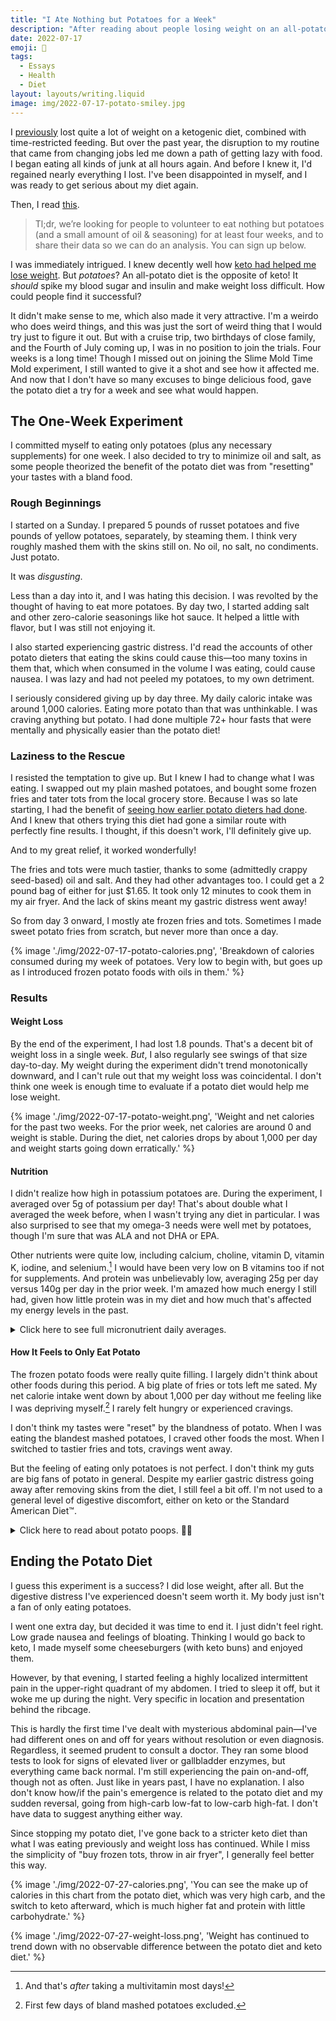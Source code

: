 ```yaml
---
title: "I Ate Nothing but Potatoes for a Week"
description: "After reading about people losing weight on an all-potato—the exact opposite of the keto diet I knew and loved—I wanted to try it myself."
date: 2022-07-17
emoji: 🥔
tags:
  - Essays
  - Health
  - Diet
layout: layouts/writing.liquid
image: img/2022-07-17-potato-smiley.jpg
---
```


I [previously](https://tomvanantwerp.com/essays/losing-50lbs/) lost quite a lot of weight on a ketogenic diet, combined with time-restricted feeding. But over the past year, the disruption to my routine that came from changing jobs led me down a path of getting lazy with food. I began eating all kinds of junk at all hours again. And before I knew it, I'd regained nearly everything I lost. I've been disappointed in myself, and I was ready to get serious about my diet again.

Then, I read [this](https://slimemoldtimemold.com/2022/04/29/potato-diet-community-trial-sign-up-now-lol/).

> Tl;dr, we’re looking for people to volunteer to eat nothing but potatoes (and a small amount of oil & seasoning) for at least four weeks, and to share their data so we can do an analysis. You can sign up below.

I was immediately intrigued. I knew decently well how [keto had helped me lose weight](https://tomvanantwerp.com/essays/losing-50lbs/#ketogenic-diet). But _potatoes_? An all-potato diet is the opposite of keto! It _should_ spike my blood sugar and insulin and make weight loss difficult. How could people find it successful?

It didn't make sense to me, which also made it very attractive. I'm a weirdo who does weird things, and this was just the sort of weird thing that I would try just to figure it out. But with a cruise trip, two birthdays of close family, and the Fourth of July coming up, I was in no position to join the trials. Four weeks is a long time! Though I missed out on joining the Slime Mold Time Mold experiment, I still wanted to give it a shot and see how it affected me. And now that I don't have so many excuses to binge delicious food, gave the potato diet a try for a week and see what would happen.

## The One-Week Experiment

I committed myself to eating only potatoes (plus any necessary supplements) for one week. I also decided to try to minimize oil and salt, as some people theorized the benefit of the potato diet was from "resetting" your tastes with a bland food.

### Rough Beginnings

I started on a Sunday. I prepared 5 pounds of russet potatoes and five pounds of yellow potatoes, separately, by steaming them. I think very roughly mashed them with the skins still on. No oil, no salt, no condiments. Just potato.

It was _disgusting_.

Less than a day into it, and I was hating this decision. I was revolted by the thought of having to eat more potatoes. By day two, I started adding salt and other zero-calorie seasonings like hot sauce. It helped a little with flavor, but I was still not enjoying it.

I also started experiencing gastric distress. I'd read the accounts of other potato dieters that eating the skins could cause this—too many toxins in them that, which when consumed in the volume I was eating, could cause nausea. I was lazy and had not peeled my potatoes, to my own detriment.

I seriously considered giving up by day three. My daily caloric intake was around 1,000 calories. Eating more potato than that was unthinkable. I was craving anything but potato. I had done multiple 72+ hour fasts that were mentally and physically easier than the potato diet!

### Laziness to the Rescue

I resisted the temptation to give up. But I knew I had to change what I was eating. I swapped out my plain mashed potatoes, and bought some frozen fries and tater tots from the local grocery store. Because I was so late starting, I had the benefit of [seeing how earlier potato dieters had done](https://slimemoldtimemold.com/2022/07/12/lose-10-6-pounds-in-four-weeks-with-this-one-weird-trick-discovered-by-local-slime-hive-mind-doctors-grudgingly-respect-them-hope-to-become-friends/). And I knew that others trying this diet had gone a similar route with perfectly fine results. I thought, if this doesn't work, I'll definitely give up.

And to my great relief, it worked wonderfully!

The fries and tots were much tastier, thanks to some (admittedly crappy seed-based) oil and salt. And they had other advantages too. I could get a 2 pound bag of either for just $1.65. It took only 12 minutes to cook them in my air fryer. And the lack of skins meant my gastric distress went away!

So from day 3 onward, I mostly ate frozen fries and tots. Sometimes I made sweet potato fries from scratch, but never more than once a day.

{% image './img/2022-07-17-potato-calories.png', 'Breakdown of calories consumed during my week of potatoes. Very low to begin with, but goes up as I introduced frozen potato foods with oils in them.' %}

### Results

#### Weight Loss

By the end of the experiment, I had lost 1.8 pounds. That's a decent bit of weight loss in a single week. _But_, I also regularly see swings of that size day-to-day. My weight during the experiment didn't trend monotonically downward, and I can't rule out that my weight loss was coincidental. I don't think one week is enough time to evaluate if a potato diet would help me lose weight.

{% image './img/2022-07-17-potato-weight.png', 'Weight and net calories for the past two weeks. For the prior week, net calories are around 0 and weight is stable. During the diet, net calories drops by about 1,000 per day and weight starts going down erratically.' %}

#### Nutrition

I didn't realize how high in potassium potatoes are. During the experiment, I averaged over 5g of potassium per day! That's about double what I averaged the week before, when I wasn't trying any diet in particular. I was also surprised to see that my omega-3 needs were well met by potatoes, though I'm sure that was ALA and not DHA or EPA.

Other nutrients were quite low, including calcium, choline, vitamin D, vitamin K, iodine, and selenium.[^1] I would have been very low on B vitamins too if not for supplements. And protein was unbelievably low, averaging 25g per day versus 140g per day in the prior week. I'm amazed how much energy I still had, given how little protein was in my diet and how much that's affected my energy levels in the past.

<details>
<summary>Click here to see full micronutrient daily averages.</summary>

These tables contain the daily average micronutrient consumption (i.e., vitamins and minerals) from my week eating potatoes (plus some supplements), from the week previous (a Standard American Diet™), and from the following week eating a keto. Data comes from weighing food and logging it in the [Cronometer](https://cronometer.com/) app. How useful this data is aside from the potato numbers is questionable, since there are so many ways to eat SAD or keto and mine are unique to my time and place. And whether or not I take supplements (sporadically done during potato diet, not at all on the others) also greatly affects these values.

<table>
	<caption>Daily Average Nutrients on Different Diets</caption>
	<thead>
		<tr>
			<th>Nutrient</th>
			<th>Potato Diet</th>
			<th>Standard American Diet (Previous Week)</th>
			<th>Keto Diet (Following Week)</th>
		</tr>
	</thead>
	<tbody>
		<tr>
			<td>B1 (Thiamine)</td>
			<td class="numeric">2.6mg (220%)</td>
			<td class="numeric">1.4mg (114%)</td>
			<td class="numeric">0.6mg (52%)</td>
		</tr>
		<tr>
			<td>B2 (Riboflavin)</td>
			<td class="numeric">1.9mg (143%)</td>
			<td class="numeric">1.5mg (116%)</td>
			<td class="numeric">1.1mg (88%)</td>
		</tr>
		<tr>
			<td>B3 (Niacin)</td>
			<td class="numeric">26.3mg (164%)</td>
			<td class="numeric">20.1mg (126%)</td>
			<td class="numeric">15.2mg (95%)</td>
		</tr>
		<tr>
			<td>B5 (Pantothenic Acid)</td>
			<td class="numeric">9.8mg (197%)</td>
			<td class="numeric">3.4mg (69%)</td>
			<td class="numeric">3.6mg (73%)</td>
		</tr>
		<tr>
			<td>B6 (Pyridoxine)</td>
			<td class="numeric">4.1mg (316%)</td>
			<td class="numeric">1.5mg (114%)</td>
			<td class="numeric">1.2mg (94%)</td>
		</tr>
		<tr>
			<td>B12 (Cobalamin)</td>
			<td class="numeric">6.5µg (269%)</td>
			<td class="numeric">6.2µg (260%)</td>
			<td class="numeric">4.7µg (194%)</td>
		</tr>
		<tr>
			<td>Choline</td>
			<td class="numeric">219.6mg (40%)</td>
			<td class="numeric">352.3mg (64%)</td>
			<td class="numeric">351.3mg (64%)</td>
		</tr>
		<tr>
			<td>Folate</td>
			<td class="numeric">368.8µg (92%)</td>
			<td class="numeric">147.2µg (37%)</td>
			<td class="numeric">109.9µg (27%)</td>
		</tr>
		<tr>
			<td>Vitamin A</td>
			<td class="numeric">1676.9µg (186%)</td>
			<td class="numeric">436.9µg (49%)</td>
			<td class="numeric">350.9µg (39%)</td>
		</tr>
		<tr>
			<td>Vitamin C</td>
			<td class="numeric">130.7mg (65%)</td>
			<td class="numeric">14.5mg (7%)</td>
			<td class="numeric">27.2mg (14%)</td>
		</tr>
		<tr>
			<td>Vitamin D</td>
			<td class="numeric">171.7IU (29%)</td>
			<td class="numeric">366.5IU (61%)</td>
			<td class="numeric">417.3IU (70%)</td>
		</tr>
		<tr>
			<td>Vitamin E</td>
			<td class="numeric">9.8mg (65%)</td>
			<td class="numeric">3.5mg (23%)</td>
			<td class="numeric">6.1mg (41%)</td>
		</tr>
		<tr>
			<td>Vitamin K</td>
			<td class="numeric">53.7µg (45%)</td>
			<td class="numeric">135.2µg (113%)</td>
			<td class="numeric">88.0µg (73%)</td>
		</tr>
		<tr>
			<td>Calcium</td>
			<td class="numeric">244.3mg (24%)</td>
			<td class="numeric">976.3mg (98%)</td>
			<td class="numeric">839.8mg (84%)</td>
		</tr>
		<tr>
			<td>Chromium</td>
			<td class="numeric">25.7µg (73%)</td>
			<td class="numeric">0.0µg (0%)</td>
			<td class="numeric">10.5µg (30%)</td>
		</tr>
		<tr>
			<td>Copper</td>
			<td class="numeric">1.6mg (182%)</td>
			<td class="numeric">0.5mg (53%)</td>
			<td class="numeric">0.7mg (80%)</td>
		</tr>
		<tr>
			<td>Iodine</td>
			<td class="numeric">34.4µg (23%)</td>
			<td class="numeric">64.6µg (43%)</td>
			<td class="numeric">76.2µg (51%)</td>
		</tr>
		<tr>
			<td>Iron</td>
			<td class="numeric">9.6mg (120%)</td>
			<td class="numeric">14.0mg (175%)</td>
			<td class="numeric">8.3mg (104%)</td>
		</tr>
		<tr>
			<td>Magnesium</td>
			<td class="numeric">308.2mg (73%)</td>
			<td class="numeric">189.2mg (45%)</td>
			<td class="numeric">238.8mg (57%)</td>
		</tr>
		<tr>
			<td>Manganese</td>
			<td class="numeric">3.1mg (135%)</td>
			<td class="numeric">0.8mg (35%)</td>
			<td class="numeric">1.0mg (41%)</td>
		</tr>
		<tr>
			<td>Phosphorus</td>
			<td class="numeric">803.7mg (115%)</td>
			<td class="numeric">1096.1mg (157%)</td>
			<td class="numeric">1024.4mg (146%)</td>
		</tr>
		<tr>
			<td>Potassium</td>
			<td class="numeric">5278.3mg (155%)</td>
			<td class="numeric">2642.4mg (78%)</td>
			<td class="numeric">1800.3mg (53%)</td>
		</tr>
		<tr>
			<td>Selenium</td>
			<td class="numeric">20.6µg (37%)</td>
			<td class="numeric">121.3µg (221%)</td>
			<td class="numeric">81.3µg (148%)</td>
		</tr>
		<tr>
			<td>Sodium</td>
			<td class="numeric">2697.7mg (180%)</td>
			<td class="numeric">2501.5mg (167%)</td>
			<td class="numeric">1920.7mg (128%)</td>
		</tr>
		<tr>
			<td>Zinc</td>
			<td class="numeric">11.1mg (101%)</td>
			<td class="numeric">15.2mg (138%)</td>
			<td class="numeric">10.7mg (97%)</td>
		</tr>
	</tbody>
</table>
</details>

#### How It Feels to Only Eat Potato

The frozen potato foods were really quite filling. I largely didn't think about other foods during this period. A big plate of fries or tots left me sated. My net calorie intake went down by about 1,000 per day without me feeling like I was depriving myself.[^2] I rarely felt hungry or experienced cravings.

I don't think my tastes were "reset" by the blandness of potato. When I was eating the blandest mashed potatoes, I craved other foods the most. When I switched to tastier fries and tots, cravings went away.

But the feeling of eating only potatoes is not perfect. I don't think my guts are big fans of potato in general. Despite my earlier gastric distress going away after removing skins from the diet, I still feel a bit off. I'm not used to a general level of digestive discomfort, either on keto or the Standard American Diet™.

<details>
<summary>
Click here to read about potato poops. 🥔💩
</summary>

I think potato has trouble moving through my bowels. I got cramps, like my body is trying very hard to move things along. I never had these problems on a keto diet.

Everything came out OK. The experience of pooping was fairly normal. The poop itself was strange, though. It just seemed to start dissolving into the toilet water almost immediately. So I would have the physical sensation of a normal poop, only to turn around and see what looked more like diarrhea.

I'm sure you glad you clicked to read that!
</details>

## Ending the Potato Diet

I guess this experiment is a success? I did lose weight, after all. But the digestive distress I've experienced doesn't seem worth it. My body just isn't a fan of only eating potatoes.

I went one extra day, but decided it was time to end it. I just didn't feel right. Low grade nausea and feelings of bloating. Thinking I would go back to keto, I made myself some cheeseburgers (with keto buns) and enjoyed them.

However, by that evening, I started feeling a highly localized intermittent pain in the upper-right quadrant of my abdomen. I tried to sleep it off, but it woke me up during the night. Very specific in location and presentation behind the ribcage.

This is hardly the first time I've dealt with mysterious abdominal pain—I've had different ones on and off for years without resolution or even diagnosis. Regardless, it seemed prudent to consult a doctor. They ran some blood tests to look for signs of elevated liver or gallbladder enzymes, but everything came back normal. I'm still experiencing the pain on-and-off, though not as often. Just like in years past, I have no explanation. I also don't know how/if the pain's emergence is related to the potato diet and my sudden reversal, going from high-carb low-fat to low-carb high-fat. I don't have data to suggest anything either way.

Since stopping my potato diet, I've gone back to a stricter keto diet than what I was eating previously and weight loss has continued. While I miss the simplicity of "buy frozen tots, throw in air fryer", I generally feel better this way.

{% image './img/2022-07-27-calories.png', 'You can see the make up of calories in this chart from the potato diet, which was very high carb, and the switch to keto afterward, which is much higher fat and protein with little carbohydrate.' %}

{% image './img/2022-07-27-weight-loss.png', 'Weight has continued to trend down with no observable difference between the potato diet and keto diet.' %}

[^1]: And that's _after_ taking a multivitamin most days!
[^2]: First few days of bland mashed potatoes excluded.
